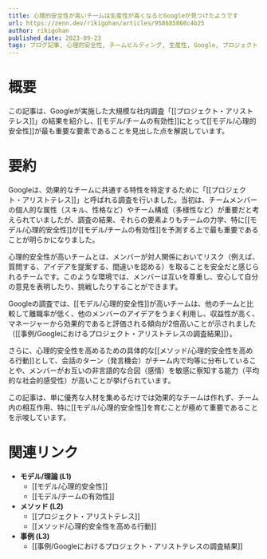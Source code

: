```yaml
---
title: 心理的安全性が高いチームは生産性が高くなるとGoogleが見つけたようです
url: https://zenn.dev/rikigohan/articles/958685868c4b25
author: rikigohan
published_date: 2023-09-23
tags: ブログ記事, 心理的安全性, チームビルディング, 生産性, Google, プロジェクト・アリストテレス
---
```


# 概要

この記事は、Googleが実施した大規模な社内調査「[[プロジェクト・アリストテレス]]」の結果を紹介し、[[モデル/チームの有効性]]にとって[[モデル/心理的安全性]]が最も重要な要素であることを見出した点を解説しています。

# 要約

Googleは、効果的なチームに共通する特性を特定するために「[[プロジェクト・アリストテレス]]」と呼ばれる調査を行いました。当初は、チームメンバーの個人的な属性（スキル、性格など）やチーム構成（多様性など）が重要だと考えられていましたが、調査の結果、それらの要素よりもチームの力学、特に[[モデル/心理的安全性]]が[[モデル/チームの有効性]]を予測する上で最も重要であることが明らかになりました。

心理的安全性が高いチームとは、メンバーが対人関係においてリスク（例えば、質問する、アイデアを提案する、間違いを認める）を取ることを安全だと感じられるチームです。このような環境では、メンバーは互いを尊重し、安心して自分の意見を表明したり、挑戦したりすることができます。

Googleの調査では、[[モデル/心理的安全性]]が高いチームは、他のチームと比較して離職率が低く、他のメンバーのアイデアをうまく利用し、収益性が高く、マネージャーから効果的であると評価される傾向が2倍高いことが示されました（[[事例/Googleにおけるプロジェクト・アリストテレスの調査結果]]）。

さらに、心理的安全性を高めるための具体的な[[メソッド/心理的安全性を高める行動]]として、会話のターン（発言機会）がチーム内で均等に分布していることや、メンバーがお互いの非言語的な合図（感情）を敏感に察知する能力（平均的な社会的感受性）が高いことが挙げられています。

この記事は、単に優秀な人材を集めるだけでは効果的なチームは作れず、チーム内の相互作用、特に[[モデル/心理的安全性]]を育むことが極めて重要であることを示唆しています。

# 関連リンク

* **モデル/理論 (L1)**
    * [[モデル/心理的安全性]]
    * [[モデル/チームの有効性]]
* **メソッド (L2)**
    * [[プロジェクト・アリストテレス]]
    * [[メソッド/心理的安全性を高める行動]]
* **事例 (L3)**
    * [[事例/Googleにおけるプロジェクト・アリストテレスの調査結果]]

